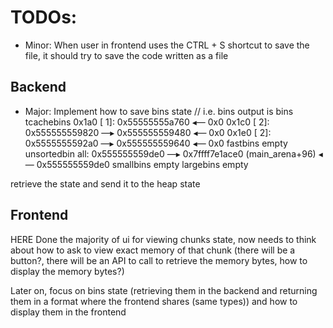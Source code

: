 # TODOs:

- Minor: When user in frontend uses the CTRL + S shortcut to save the file, it should try to save the code written as a file

## Backend
- Major: Implement how to save bins state
// i.e. bins output is 
bins
tcachebins
0x1a0 [  1]: 0x55555555a760 ◂— 0x0
0x1c0 [  2]: 0x555555559820 —▸ 0x555555559480 ◂— 0x0
0x1e0 [  2]: 0x5555555592a0 —▸ 0x555555559640 ◂— 0x0
fastbins
empty
unsortedbin
all: 0x555555559de0 —▸ 0x7ffff7e1ace0 (main_arena+96) ◂— 0x555555559de0
smallbins
empty
largebins
empty

retrieve the state and send it to the heap state

## Frontend
HERE
Done the majority of ui for viewing chunks state, now needs to think about how to ask to view exact memory of that chunk (there will be a button?, there will be an API to call to retrieve the memory bytes, how to display the memory bytes?)

Later on, focus on bins state (retrieving them in the backend and returning them in a format where the frontend shares (same types)) and how to display them in the frontend